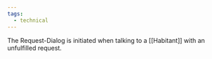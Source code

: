 ```yaml
---
tags:
  - technical
---
```

The Request-Dialog is initiated when talking to a [[Habitant]] with an unfulfilled request.